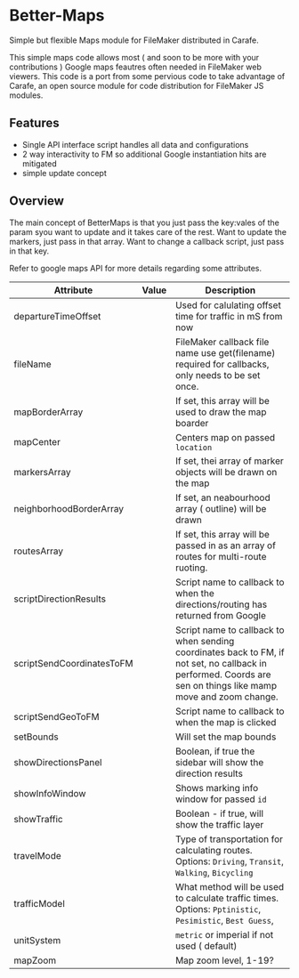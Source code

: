 # Better-Maps
Simple but flexible Maps module for FileMaker distributed in Carafe. 

This simple maps code allows most ( and soon to be more with your contributions ) Google maps feautres often needed in FileMaker web viewers. This code is a port from some pervious code to take advantage of Carafe, an open source module for code distribution for FileMaker JS modules.

## Features
- Single API interface script handles all data and configurations
- 2 way interactivity to FM so additional Google instantiation hits are mitigated
- simple update concept

## Overview
The main concept of BetterMaps is that you just pass the key:vales of the param syou want to update and it takes care of the rest. Want to update the markers, just pass in that array. Want to change a callback script, just pass in that key.

Refer to google maps API for more details regarding some attributes.

 Attribute  | Value | Description |
| ------------- |------------- | ------------- |
| departureTimeOffset  | |  Used for calulating offset time for traffic in mS from now |
| fileName  |  |FileMaker callback file name use get(filename) required for callbacks, only needs to be set once.  |
| mapBorderArray |  |If set, this array will be used to draw the map boarder |
| mapCenter |  |Centers map on passed `location` |
| markersArray |  |If set, thei array of marker objects will be drawn on the map |
| neighborhoodBorderArray |  |If set, an neabourhood array ( outline) will be drawn |
| routesArray |  |If set, this array will be passed in as an array of routes for multi-route ruoting.|
| scriptDirectionResults |  |Script name to callback to when the directions/routing has returned from Google |
| scriptSendCoordinatesToFM | | Script name to callback to when sending coordinates back to FM, if not set, no callback in performed. Coords are sen on things like mamp move and zoom change.|
| scriptSendGeoToFM |  | Script name to callback to when the map is clicked |
| setBounds  |  | Will set the map bounds   |\
| showDirectionsPanel |  | Boolean, if true the sidebar will show the direction results |
| showInfoWindow |  | Shows marking info window for passed `id` |
| showTraffic  |  | Boolean - if true, will show the traffic layer  |
| travelMode  |  | Type of transportation for calculating routes. Options: `Driving`, `Transit`, `Walking`, `Bicycling`  |
| trafficModel |  | What method will be used to calculate traffic times. Options:  `Pptinistic`, `Pesimistic`, `Best Guess`,  |
| unitSystem  | | `metric` or imperial if not used ( default)|
| mapZoom |  | Map zoom level, 1-19? |
